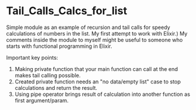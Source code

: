 # Tail_Calls_Calcs_for_list
Simple module as an example of recursion and tail calls for speedy calculations of numbers in the list. 
My first attempt to work with Elixir.)
My comments inside the module to myself might be useful to someone who starts with functional programming in Elixir.

Important key points:
1. Making private function that your main function can call at the end makes tail calling possible.
2. Created private function needs an "no data/empty list" case to stop calculations and return the result.
3. Using pipe operator brings result of calculation into another function as first argument/param. 
